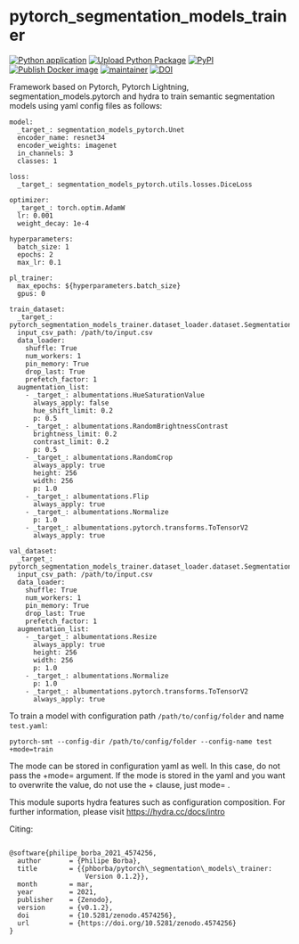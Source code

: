 # pytorch_segmentation_models_trainer

[![Python application](https://github.com/phborba/pytorch_segmentation_models_trainer/actions/workflows/python-app.yml/badge.svg)](https://github.com/phborba/pytorch_segmentation_models_trainer/actions/workflows/python-app.yml)
[![Upload Python Package](https://github.com/phborba/pytorch_segmentation_models_trainer/actions/workflows/python-publish.yml/badge.svg)](https://github.com/phborba/pytorch_segmentation_models_trainer/actions/workflows/python-publish.yml)
[![PyPI](https://img.shields.io/pypi/v/pytorch-segmentation-models-trainer)](https://pypi.org/project/pytorch-segmentation-models-trainer/)
[![Publish Docker image](https://github.com/phborba/pytorch_segmentation_models_trainer/actions/workflows/docker-publish.yml/badge.svg)](https://github.com/phborba/pytorch_segmentation_models_trainer/actions/workflows/docker-publish.yml)
[![maintainer](https://img.shields.io/badge/maintainer-phborba-blue.svg)](https://github.com/phborba)
[![DOI](https://zenodo.org/badge/DOI/10.5281/zenodo.4574256.svg)](https://doi.org/10.5281/zenodo.4574256)

Framework based on Pytorch, Pytorch Lightning,  segmentation_models.pytorch and hydra to train semantic segmentation models using yaml config files as follows:

```
model:
  _target_: segmentation_models_pytorch.Unet
  encoder_name: resnet34
  encoder_weights: imagenet
  in_channels: 3
  classes: 1

loss:
  _target_: segmentation_models_pytorch.utils.losses.DiceLoss

optimizer:
  _target_: torch.optim.AdamW
  lr: 0.001
  weight_decay: 1e-4

hyperparameters:
  batch_size: 1
  epochs: 2
  max_lr: 0.1

pl_trainer:
  max_epochs: ${hyperparameters.batch_size}
  gpus: 0

train_dataset:
  _target_: pytorch_segmentation_models_trainer.dataset_loader.dataset.SegmentationDataset
  input_csv_path: /path/to/input.csv
  data_loader:
    shuffle: True
    num_workers: 1
    pin_memory: True
    drop_last: True
    prefetch_factor: 1
  augmentation_list:
    - _target_: albumentations.HueSaturationValue
      always_apply: false
      hue_shift_limit: 0.2
      p: 0.5
    - _target_: albumentations.RandomBrightnessContrast
      brightness_limit: 0.2
      contrast_limit: 0.2
      p: 0.5
    - _target_: albumentations.RandomCrop
      always_apply: true
      height: 256
      width: 256
      p: 1.0
    - _target_: albumentations.Flip
      always_apply: true
    - _target_: albumentations.Normalize
      p: 1.0
    - _target_: albumentations.pytorch.transforms.ToTensorV2
      always_apply: true

val_dataset:
  _target_: pytorch_segmentation_models_trainer.dataset_loader.dataset.SegmentationDataset
  input_csv_path: /path/to/input.csv
  data_loader:
    shuffle: True
    num_workers: 1
    pin_memory: True
    drop_last: True
    prefetch_factor: 1
  augmentation_list:
    - _target_: albumentations.Resize
      always_apply: true
      height: 256
      width: 256
      p: 1.0
    - _target_: albumentations.Normalize
      p: 1.0
    - _target_: albumentations.pytorch.transforms.ToTensorV2
      always_apply: true
```

To train a model with configuration path ```/path/to/config/folder``` and name ```test.yaml```:

```
pytorch-smt --config-dir /path/to/config/folder --config-name test +mode=train
```

The mode can be stored in configuration yaml as well. In this case, do not pass the +mode= argument. If the mode is stored in the yaml and you want to overwrite the value, do not use the + clause, just mode= .

This module suports hydra features such as configuration composition. For further information, please visit https://hydra.cc/docs/intro

Citing:

```

@software{philipe_borba_2021_4574256,
  author       = {Philipe Borba},
  title        = {{phborba/pytorch\_segmentation\_models\_trainer: 
                   Version 0.1.2}},
  month        = mar,
  year         = 2021,
  publisher    = {Zenodo},
  version      = {v0.1.2},
  doi          = {10.5281/zenodo.4574256},
  url          = {https://doi.org/10.5281/zenodo.4574256}
}

